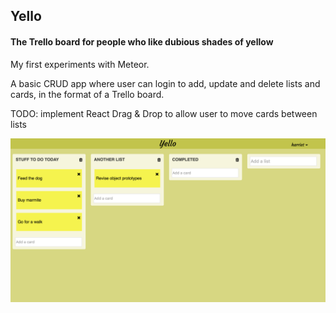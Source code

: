 ## Yello
#### The Trello board for people who like dubious shades of yellow


My first experiments with Meteor.

A basic CRUD app where user can login to add, update and delete lists and cards, in the format of a Trello board.

TODO: implement React Drag & Drop to allow user to move cards between lists

![an image of the yello board](img/yello.png)
